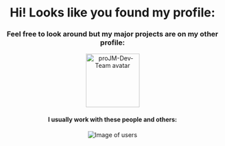 <div align='center'>

# Hi! Looks like you found my profile: 

### Feel free to look around but my major projects are on my other profile:

<a href="https://github.com/proJM-Dev-team">
  <img src="https://avatars.githubusercontent.com/u/125509291?s=200&v=4" alt= "proJM-Dev-Team avatar" width="125" height="125">
</a>
  
#### I usually work with these people and others:
![Image of users](https://contrib.rocks/image?repo=proJM-Dev-team/.github "Image of users")
